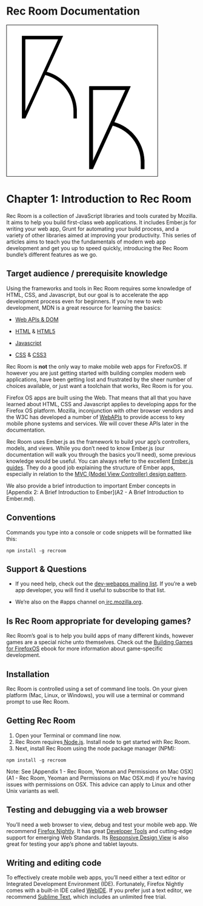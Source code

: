 # Rec Room Documentation

![Rec Room logo](images/recroom-logo.jpg?raw=true)


# Chapter 1: Introduction to Rec Room

Rec Room is a collection of JavaScript libraries and tools curated by Mozilla. It aims to help you build first-class web applications. It includes Ember.js for writing your web app, Grunt for automating your build process, and a variety of other libraries aimed at improving your productivity. This series of articles aims to teach you the fundamentals of modern web app development and get you up to speed quickly, introducing the Rec Room bundle’s different features as we go.

## Target audience / prerequisite knowledge

Using the frameworks and tools in Rec Room requires some knowledge of HTML, CSS, and Javascript, but our goal is to accelerate the app development process even for beginners. If you’re new to web development, MDN is a great resource for learning the basics:

* [Web APIs & DOM](https://developer.mozilla.org/en-US/docs/Web/Reference/API)

* [HTML](https://developer.mozilla.org/en-US/docs/Web/HTML) & [HTML5](https://developer.mozilla.org/en-US/docs/Web/Guide/HTML/HTML5)

* [Javascript](https://developer.mozilla.org/en-US/docs/Web/JavaScript)

* [CSS](https://developer.mozilla.org/en-US/docs/Web/CSS) & [CSS3](https://developer.mozilla.org/en-US/docs/Web/CSS/CSS3)

Rec Room is **not** the only way to make mobile web apps for FirefoxOS. If however you are just getting started with building complex modern web applications, have been getting lost and frustrated by the sheer number of choices available, or just want a toolchain that works, Rec Room is for you.

Firefox OS apps are built using the Web. That means that all that you have learned about HTML, CSS and Javascript applies to developing apps for the Firefox OS platform. Mozilla, inconjunction with other browser vendors and the W3C has developed a number of [WebAPIs](https://wiki.mozilla.org/WebAPI) to provide access to key mobile phone systems and services. We will cover these APIs later in the documentation. 


Rec Room uses Ember.js as the framework to build your app’s controllers, models, and views. While you don’t need to know Ember.js (our documentation will walk you through the basics you’ll need), some previous knowledge would be useful. You can always refer to the excellent [Ember.js guides](http://emberjs.com/guides/). They do a good job explaining the structure of Ember apps, especially in relation to the [MVC (Model View Controller) design pattern](http://en.wikipedia.org/wiki/Model-view-controller).

We also provide a brief introduction to important Ember concepts in [Appendix 2: A Brief Introduction to Ember](A2 - A Brief Introduction to Ember.md).


## Conventions

Commands you type into a console or code snippets will be formatted like this:

```
npm install -g recroom
```

## Support & Questions

* If you need help, check out the [dev-webapps mailing list](https://lists.mozilla.org/listinfo/dev-webapps). If you’re a web app developer, you will find it useful to subscribe to that list.

* We’re also on the #apps channel on[ irc.mozilla.org](https://wiki.mozilla.org/IRC).

## Is Rec Room appropriate for developing games?

Rec Room’s goal is to help you build apps of many different kinds, however games are a special niche unto themselves. Check out the [Building Games for FirefoxOS](https://leanpub.com/buildinggamesforfirefoxos) ebook for more information about game-specific development.

## Installation

Rec Room is controlled using a set of command line tools. On your given platform (Mac, Linux, or Windows), you will use a terminal or command prompt to use Rec Room.

## Getting Rec Room
1. Open your Terminal or command line now.
2. Rec Room requires[ Node.js](http://nodejs.org/download/). Install node to get started with Rec Room.
3. Next, install Rec Room using the node package manager (NPM):

```
npm install -g recroom
```

Note: See [Appendix 1 - Rec Room, Yeoman and Permissions on Mac OSX](A1 - Rec Room, Yeoman and Permissions on Mac OSX.md) if you're having issues with permissions on OSX. This advice can apply to Linux and other Unix variants as well.

## Testing and debugging via a web browser

You’ll need a web browser to view, debug and test your mobile web app. We recommend [Firefox Nightly](http://nightly.mozilla.org/). It has great [Developer Tools](https://developer.mozilla.org/en-US/docs/Tools) and cutting-edge support for emerging Web Standards. Its [Responsive Design View](https://developer.mozilla.org/en-US/docs/Tools/Responsive_Design_View) is also great for testing your app’s phone and tablet layouts.

## Writing and editing code

To effectively create mobile web apps, you’ll need either a text editor or Integrated Development Environment (IDE). Fortunately, Firefox Nightly comes with a built-in IDE called [WebIDE](https://developer.mozilla.org/en-US/docs/Tools/WebIDE). If you prefer just a text editor, we recommend [Sublime Text](http://www.sublimetext.com/), which includes an unlimited free trial.


